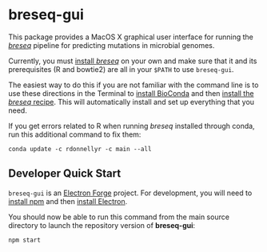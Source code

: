 # breseq-gui

This package provides a MacOS X graphical user interface for running the [_breseq_](https://github.com/barricklab/breseq) pipeline for predicting mutations in microbial genomes.

Currently, you must [install _breseq_](https://barricklab.org/twiki/pub/Lab/ToolsBacterialGenomeResequencing/documentation/installation.html) on your own and make sure that it and its prerequisites (R and bowtie2) are all in your `$PATH` to use `breseq-gui`. 

The easiest way to do this if you are not familiar with the command line is to use these directions in the Terminal to [install BioConda](https://bioconda.github.io/) and then [install the _breseq_ recipe](http://bioconda.github.io/recipes/breseq/README.html). This will automatically install and set up everything that you need.

If you get errors related to R when running _breseq_ installed through conda, run this additional command to fix them:
```
conda update -c rdonnellyr -c main --all
```

## Developer Quick Start

`breseq-gui` is an [Electron Forge](https://www.electronforge.io/) project. For development, you will need to [install npm](https://www.npmjs.com/get-np) and then [install Electron](https://www.electronjs.org/docs/tutorial/installation).

You should now be able to run this command from the main source directory to launch the repository version of **breseq-gui**:

```
npm start
```
